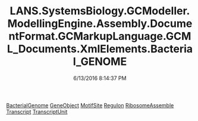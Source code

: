 ﻿---
title: LANS.SystemsBiology.GCModeller.ModellingEngine.Assembly.DocumentFormat.GCMarkupLanguage.GCML_Documents.XmlElements.Bacterial_GENOME
date: 6/13/2016 8:14:37 PM
---

[BacterialGenome](T-LANS.SystemsBiology.GCModeller.ModellingEngine.Assembly.DocumentFormat.GCMarkupLanguage.GCML_Documents.XmlElements.Bacterial_GENOME.BacterialGenome.html)
[GeneObject](T-LANS.SystemsBiology.GCModeller.ModellingEngine.Assembly.DocumentFormat.GCMarkupLanguage.GCML_Documents.XmlElements.Bacterial_GENOME.GeneObject.html)
[MotifSite](T-LANS.SystemsBiology.GCModeller.ModellingEngine.Assembly.DocumentFormat.GCMarkupLanguage.GCML_Documents.XmlElements.Bacterial_GENOME.MotifSite.html)
[Regulon](T-LANS.SystemsBiology.GCModeller.ModellingEngine.Assembly.DocumentFormat.GCMarkupLanguage.GCML_Documents.XmlElements.Bacterial_GENOME.Regulon.html)
[RibosomeAssemble](T-LANS.SystemsBiology.GCModeller.ModellingEngine.Assembly.DocumentFormat.GCMarkupLanguage.GCML_Documents.XmlElements.Bacterial_GENOME.RibosomeAssemble.html)
[Transcript](T-LANS.SystemsBiology.GCModeller.ModellingEngine.Assembly.DocumentFormat.GCMarkupLanguage.GCML_Documents.XmlElements.Bacterial_GENOME.Transcript.html)
[TranscriptUnit](T-LANS.SystemsBiology.GCModeller.ModellingEngine.Assembly.DocumentFormat.GCMarkupLanguage.GCML_Documents.XmlElements.Bacterial_GENOME.TranscriptUnit.html)
